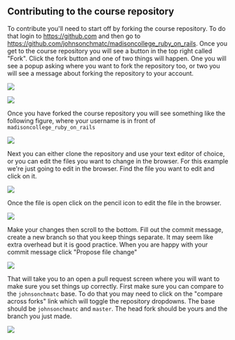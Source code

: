 ## Contributing to the course repository

To contribute you'll need to start off by forking the course repository.  To do that login to https://github.com and then go to https://github.com/johnsonchmatc/madisoncollege_ruby_on_rails. Once you get to the course repository you will see a button in the top right called "Fork". Click the fork button and one of two things will happen.  One you will see a popup asking where you want to fork the repository too, or two you will see a message about forking the repository to your account.

![](https://dl.dropboxusercontent.com/s/rujvo7fc72l6lxq/2017-01-23%20at%207.58%20PM.png)

![](https://dl.dropboxusercontent.com/s/lk41ihle2pnwgw5/2017-01-23%20at%207.59%20PM.png)

Once you have forked the course repository you will see something like the following figure, where your username is in front of `madisoncollege_ruby_on_rails`

![](https://dl.dropboxusercontent.com/s/2gf778nn3j32310/2017-01-23%20at%208.00%20PM.png)



Next you can either clone the repository and use your text editor of choice, or you can edit the files you want to change in the browser.  For this example we're just going to edit in the browser. Find the file you want to edit and click on it.

![](https://dl.dropboxusercontent.com/s/ipwn654ump100ec/2017-01-23%20at%208.02%20PM.png)

Once the file is open click on the pencil icon to edit the file in the browser.

![](https://dl.dropboxusercontent.com/s/h5zqyn13921y76r/2017-01-23%20at%208.03%20PM.png)

Make your changes then scroll to the bottom. Fill out the commit message, create a new branch so that you keep things separate. It may seem like extra overhead but it is good practice. When you are happy with your commit message click "Propose file change"

![](https://dl.dropboxusercontent.com/s/zzwucofs4qtj82a/2017-01-23%20at%208.05%20PM.png)

That will take you to an open a pull request screen where you will want to make sure you set things up correctly.  First make sure you can compare to the `johnsonchmatc` base.  To do that you may need to click on the "compare across forks" link which will toggle the repository dropdowns.  The base should be `johnsonchmatc` and `master`. The head fork should be yours and the branch you just made.

![](https://dl.dropboxusercontent.com/s/n3dft2rn0j3sxfi/2017-01-23%20at%208.07%20PM.png)